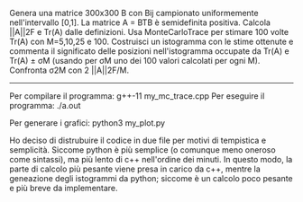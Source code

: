 Genera una matrice 300x300 B con Bij campionato uniformemente nell'intervallo [0,1]. La matrice A = BTB è semidefinita positiva. Calcola ||A||2F e Tr(A) dalle definizioni. Usa MonteCarloTrace per stimare 100 volte Tr(A) con M=5,10,25 e 100. Costruisci un istogramma con le stime ottenute e commenta il significato delle posizioni nell'istogramma occupate da Tr(A) e Tr(A) ± σM (usando per σM uno dei 100 valori calcolati per ogni M). Confronta σ2M con 2 ||A||2F/M.

---

Per compilare il programma: g++-11 my_mc_trace.cpp
Per eseguire il programma: ./a.out

Per generare i grafici: python3 my_plot.py

Ho deciso di distrubuire il codice in due file per motivi di tempistica e semplicità. Siccome python è più semplice (o comunque meno oneroso come sintassi), ma più lento di c++ nell'ordine dei minuti.
In questo modo, la parte di calcolo più pesante viene presa in carico da c++, mentre la geneazione degli istogrammi da python; siccome è un calcolo poco pesante e più breve da implementare.
